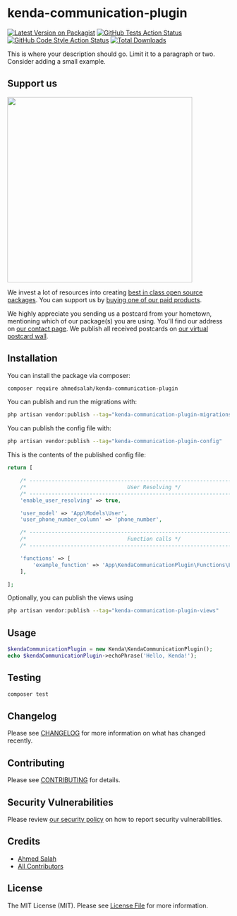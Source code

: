 # kenda-communication-plugin

[![Latest Version on Packagist](https://img.shields.io/packagist/v/ahmedsalah/kenda-communication-plugin.svg?style=flat-square)](https://packagist.org/packages/ahmedsalah/kenda-communication-plugin)
[![GitHub Tests Action Status](https://img.shields.io/github/actions/workflow/status/ahmedsalah/kenda-communication-plugin/run-tests.yml?branch=main&label=tests&style=flat-square)](https://github.com/ahmedsalah/kenda-communication-plugin/actions?query=workflow%3Arun-tests+branch%3Amain)
[![GitHub Code Style Action Status](https://img.shields.io/github/actions/workflow/status/ahmedsalah/kenda-communication-plugin/fix-php-code-style-issues.yml?branch=main&label=code%20style&style=flat-square)](https://github.com/ahmedsalah/kenda-communication-plugin/actions?query=workflow%3A"Fix+PHP+code+style+issues"+branch%3Amain)
[![Total Downloads](https://img.shields.io/packagist/dt/ahmedsalah/kenda-communication-plugin.svg?style=flat-square)](https://packagist.org/packages/ahmedsalah/kenda-communication-plugin)

This is where your description should go. Limit it to a paragraph or two. Consider adding a small example.

## Support us

[<img src="https://github-ads.s3.eu-central-1.amazonaws.com/kenda-communication-plugin.jpg?t=1" width="419px" />](https://spatie.be/github-ad-click/kenda-communication-plugin)

We invest a lot of resources into creating [best in class open source packages](https://spatie.be/open-source). You can support us by [buying one of our paid products](https://spatie.be/open-source/support-us).

We highly appreciate you sending us a postcard from your hometown, mentioning which of our package(s) you are using. You'll find our address on [our contact page](https://spatie.be/about-us). We publish all received postcards on [our virtual postcard wall](https://spatie.be/open-source/postcards).

## Installation

You can install the package via composer:

```bash
composer require ahmedsalah/kenda-communication-plugin
```

You can publish and run the migrations with:

```bash
php artisan vendor:publish --tag="kenda-communication-plugin-migrations"
```

You can publish the config file with:

```bash
php artisan vendor:publish --tag="kenda-communication-plugin-config"
```

This is the contents of the published config file:

```php
return [

    /* -------------------------------------------------------------------------- */
    /*                                User Resolving */
    /* -------------------------------------------------------------------------- */
    'enable_user_resolving' => true,

    'user_model' => 'App\Models\User',
    'user_phone_number_column' => 'phone_number',

    /* -------------------------------------------------------------------------- */
    /*                                Function calls */
    /* -------------------------------------------------------------------------- */

    'functions' => [
        'example_function' => 'App\KendaCommunicationPlugin\Functions\ExampleFunction',
    ],

];
```

Optionally, you can publish the views using

```bash
php artisan vendor:publish --tag="kenda-communication-plugin-views"
```

## Usage

```php
$kendaCommunicationPlugin = new Kenda\KendaCommunicationPlugin();
echo $kendaCommunicationPlugin->echoPhrase('Hello, Kenda!');
```

## Testing

```bash
composer test
```

## Changelog

Please see [CHANGELOG](CHANGELOG.md) for more information on what has changed recently.

## Contributing

Please see [CONTRIBUTING](CONTRIBUTING.md) for details.

## Security Vulnerabilities

Please review [our security policy](../../security/policy) on how to report security vulnerabilities.

## Credits

- [Ahmed Salah](https://github.com/ahmedsalah)
- [All Contributors](../../contributors)

## License

The MIT License (MIT). Please see [License File](LICENSE.md) for more information.
